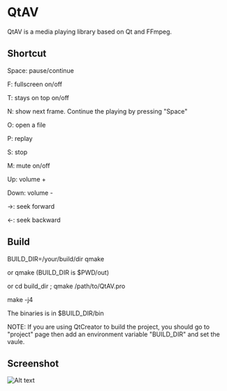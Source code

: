 QtAV
==============

QtAV is a media playing library based on Qt and FFmpeg.


Shortcut
--------
Space: pause/continue

F: fullscreen on/off

T: stays on top on/off

N: show next frame. Continue the playing by pressing "Space"

O: open a file

P: replay

S: stop

M: mute on/off

Up: volume +

Down: volume -

->: seek forward

<-: seek backward


Build
------
  BUILD_DIR=/your/build/dir qmake

  or  qmake   (BUILD_DIR is $PWD/out)

  or  cd build_dir ; qmake /path/to/QtAV.pro

  make -j4

  The binaries is in $BUILD_DIR/bin

NOTE: If you are using QtCreator to build the project, you should go to "project" page then add an environment variable "BUILD_DIR" and set the vaule.


Screenshot
-------

![Alt text](https://github.com/downloads/wang-bin/QtAV/screenshot.png "screenshot")
